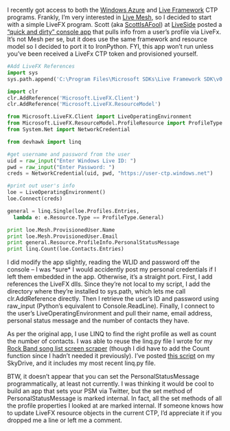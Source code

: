 I recently got access to both the [Windows
Azure](http://www.microsoft.com/azure/windowsazure.mspx) and [Live
Framework](http://dev.live.com/liveframework/) CTP programs. Frankly,
I’m very interested in [Live Mesh](https://www.mesh.com), so I decided
to start with a simple LiveFX program. Scott (aka
[ScottIsAFool](http://www.liveside.net/members/ScottIsAFool/default.aspx))
at [LiveSide](http://www.liveside.net) posted a [“quick and dirty”
console
app](http://www.liveside.net/developer/archive/2008/11/10/a-quick-and-dirty-console-application-using-the-livefx.aspx)
that pulls info from a user’s profile via LiveFx. It’s not Mesh per se,
but it does use the same framework and resource model so I decided to
port it to IronPython. FYI, this app won’t run unless you’ve been
received a LiveFx CTP token and provisioned yourself.

``` python
#Add LiveFX References
import sys
sys.path.append('C:\Program Files\Microsoft SDKs\Live Framework SDK\v0.9\Libraries\.Net Library')

import clr
clr.AddReference('Microsoft.LiveFX.Client')
clr.AddReference('Microsoft.LiveFX.ResourceModel')

from Microsoft.LiveFX.Client import LiveOperatingEnvironment
from Microsoft.LiveFX.ResourceModel.ProfileResource import ProfileType
from System.Net import NetworkCredential

from devhawk import linq

#get username and password from the user
uid = raw_input("Enter Windows Live ID: ")
pwd = raw_input("Enter Password: ")
creds = NetworkCredential(uid, pwd, "https://user-ctp.windows.net")

#print out user's info
loe = LiveOperatingEnvironment()
loe.Connect(creds)

general = linq.Single(loe.Profiles.Entries,  
  lambda e: e.Resource.Type == ProfileType.General)

print loe.Mesh.ProvisionedUser.Name     
print loe.Mesh.ProvisionedUser.Email
print general.Resource.ProfileInfo.PersonalStatusMessage
print linq.Count(loe.Contacts.Entries)
```

I did modify the app slightly, reading the WLID and password off the
console – I was \*sure\* I would accidently post my personal credentials
if I left them embedded in the app. Otherwise, it’s a straight port.
First, I add references the LiveFX dlls. Since they’re not local to my
script, I add the directory where they’re installed to sys.path, which
lets me call clr.AddReference directly. Then I retrieve the user’s ID
and password using raw\_input (Python’s equivalent to Console.ReadLine).
Finally, I connect to the user’s LiveOperatingEnvironment and pull their
name, email address, personal status message and the number of contacts
they have.

As per the original app, I use LINQ to find the right profile as well as
count the number of contacts. I was able to reuse the linq.py file I
wrote for my [Rock Band song list screen
scraper](http://devhawk.net/2008/11/26/ironpython-and-linq-to-xml-part-2-screen-scraping/)
(though I did have to add the Count function since I hadn’t needed it
previously). I’ve posted [this
script](http://cid-0d9bc809858885a4.skydrive.live.com/self.aspx/DevHawk%20Content/IronPython%20Stuff/LiveFxPsmDemo.zip)
on my SkyDrive, and it includes my most recent linq.py file.

BTW, it doesn’t appear that you can set the PersonalStatusMessage
programmatically, at least not currently. I was thinking it would be
cool to build an app that sets your PSM via Twitter, but the set method
of PersonalStatusMessage is marked internal. In fact, all the set
methods of all the profile properties I looked at are marked internal.
If someone knows how to update LiveFX resource objects in the current
CTP, I’d appreciate it if you dropped me a line or left me a comment.
